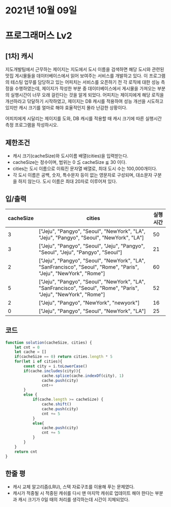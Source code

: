 # 2021년 10월 09일
# 프로그래머스 Lv2
## [1차] 캐시
지도개발팀에서 근무하는 제이지는 지도에서 도시 이름을 검색하면 해당 도시와 관련된 맛집 게시물들을 데이터베이스에서 읽어 보여주는 서비스를 개발하고 있다.
이 프로그램의 테스팅 업무를 담당하고 있는 어피치는 서비스를 오픈하기 전 각 로직에 대한 성능 측정을 수행하였는데, 제이지가 작성한 부분 중 데이터베이스에서 게시물을 가져오는 부분의 실행시간이 너무 오래 걸린다는 것을 알게 되었다.
어피치는 제이지에게 해당 로직을 개선하라고 닦달하기 시작하였고, 제이지는 DB 캐시를 적용하여 성능 개선을 시도하고 있지만 캐시 크기를 얼마로 해야 효율적인지 몰라 난감한 상황이다.

어피치에게 시달리는 제이지를 도와, DB 캐시를 적용할 때 캐시 크기에 따른 실행시간 측정 프로그램을 작성하시오.

## 제한조건 
- 캐시 크기(cacheSize)와 도시이름 배열(cities)을 입력받는다.
- cacheSize는 정수이며, 범위는 0 ≦ cacheSize ≦ 30 이다.
- cities는 도시 이름으로 이뤄진 문자열 배열로, 최대 도시 수는 100,000개이다.
- 각 도시 이름은 공백, 숫자, 특수문자 등이 없는 영문자로 구성되며, 대소문자 구분을 하지 않는다. 도시 이름은 최대 20자로 이루어져 있다.
## 입/출력
|cacheSize|cities|실행시간|
|--|--|--|
|3|["Jeju", "Pangyo", "Seoul", "NewYork", "LA", "Jeju", "Pangyo", "Seoul", "NewYork", "LA"]|	50|
|3|["Jeju", "Pangyo", "Seoul", "Jeju", "Pangyo", "Seoul", "Jeju", "Pangyo", "Seoul"]|21|
|2|["Jeju", "Pangyo", "Seoul", "NewYork", "LA", "SanFrancisco", "Seoul", "Rome", "Paris", "Jeju", "NewYork", "Rome"]|60|
|5|["Jeju", "Pangyo", "Seoul", "NewYork", "LA", "SanFrancisco", "Seoul", "Rome", "Paris", "Jeju", "NewYork", "Rome"]|52|
|2|["Jeju", "Pangyo", "NewYork", "newyork"]|16|
|0|["Jeju", "Pangyo", "Seoul", "NewYork", "LA"]|25|

## 코드
```javascript
function solution(cacheSize, cities) {
    let cnt = 0
    let cache = []
    if(cacheSize == 0) return cities.length * 5 
    for(let i of cities){
        const city = i.toLowerCase()
        if(cache.includes(city)){
                cache.splice(cache.indexOf(city), 1)
                cache.push(city)
                cnt++
        }
        else {
            if(cache.length >= cacheSize) {
                cache.shift()
                cache.push(city)
                cnt += 5
            }
            else{
                cache.push(city)
                cnt += 5
            }
        }
    }
    return cnt
}
```
## 한줄 평
- 캐시 교체 알고리즘(LRU), 스택 자료구조를 이용해 푸는 문제였다.
- 캐시가 적중될 시 적중된 캐쉬를 다시 맨 마지막 캐쉬로 업데이트 해야 한다는 부분과 캐시 크기가 0일 때의 처리를 생각하는데 시간이 지체되었다.